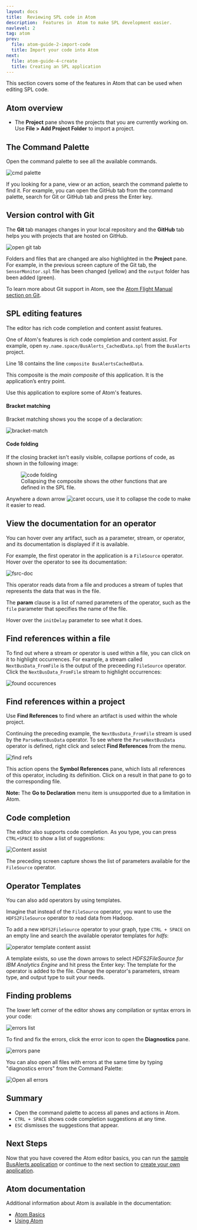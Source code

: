 ```yaml
---
layout: docs
title:  Reviewing SPL code in Atom
description:  Features in  Atom to make SPL development easier.
navlevel: 2
tag: atom
prev:
  file: atom-guide-2-import-code
  title: Import your code into Atom
next:
  file: atom-guide-4-create
  title: Creating an SPL application
---
```


This section covers some of the features in Atom that can be used when editing SPL code.

Atom overview
-----------------------------------------

* The **Project** pane shows the projects that you are currently working on. Use **File \> Add Project Folder** to import a project.

The Command Palette
--------------------

Open the command palette to see all the available commands.

![cmd palette](/streamsx.documentation/images/atom/jpg/cmd-palette.png)

If you looking for a pane, view or an action, search the command palette to find it.
For example, you can open the GitHub tab from the command palette, search for Git or GitHub tab and press the Enter key.

Version control with Git
-------------------------

The **Git** tab manages changes in your local repository and the **GitHub** tab helps you with projects that are hosted on GitHub.

![open git tab](/streamsx.documentation/images/atom/jpg/github-open.jpg)

Folders and files that are changed are also highlighted in the **Project** pane. For example, in the previous screen capture of the Git tab, the `SensorMonitor.spl` file has been changed (yellow) and the `output` folder has been added (green).

To learn more about Git support in Atom, see the [Atom Flight Manual section on Git](https://flight-manual.atom.io/using-atom/sections/github-package/).

SPL editing features
--------------------

The editor has rich code completion and content assist features.

One of Atom's features is rich code completion and content assist. For example, open `my.name.space/BusAlerts_CachedData.spl` from the `BusAlerts` project.

Line 18 contains the line `composite BusAlertsCachedData`.

This composite is the _main composite_ of this application. It is the application’s entry point.

Use this application to explore some of Atom's features.

#### Bracket matching

Bracket matching shows you the scope of a declaration:

![bracket-match](/streamsx.documentation/images/atom/jpg/brackets.jpg)

#### Code folding

If the closing bracket isn't easily visible, collapse portions of code, as shown in the following image:

<figure>
  <img src="/streamsx.documentation/images/atom/jpg/fold.gif" alt="code folding"/>
  <figcaption>Collapsing the composite shows the other functions that are defined in the SPL file.
  </figcaption>
</figure>

Anywhere a down arrow ![caret](/streamsx.documentation/images/atom/jpg/caret.jpg) occurs, use it to collapse the code to make it easier to read.

View the documentation for an operator
--------------------------------
You can hover over any artifact, such as a parameter, stream, or operator, and its documentation is displayed if it is available.

For example, the first operator in the application is a `FileSource` operator. Hover over the operator to see its documentation:

![fsrc-doc](/streamsx.documentation/images/atom/jpg/hover.gif)

This operator reads data from a file and produces a stream of tuples that represents the data that was in the file.

The **param** clause is a list of named parameters of the operator, such as the `file` parameter that specifies the name of the file.

Hover over the `initDelay` parameter to see what it does.

Find references within a file
------------------------------
To find out where a stream or operator is used within a file, you can click on it to highlight occurrences. For example, a stream called `NextBusData_FromFile` is the output of the preceeding `FileSource` operator. Click the `NextBusData_FromFile` stream to highlight occurrences:

![found occurences](/streamsx.documentation/images/atom/jpg/ocurrences.jpg)

Find references within a project
------------------------------------

Use **Find References** to find where an artifact is used within the whole project.

Continuing the preceding example, the `NextBusData_FromFile` stream is used by the `ParseNextBusData` operator. To see where the `ParseNextBusData` operator is defined, right click and select **Find References** from the menu.

![find refs](/streamsx.documentation/images/atom/jpg/refs.gif)

This action opens the **Symbol References** pane, which lists all references of this operator, including its definition. Click on a result in that pane to go to the corresponding file.

**Note:** The **Go to Declaration** menu item is unsupported due to a
limitation in Atom.

Code completion
-----------------

The editor also supports code completion. As you type, you can press `CTRL+SPACE` to show a list of suggestions:

![Content assist](/streamsx.documentation/images/atom/jpg/contentassist.gif)

The preceding screen capture shows the list of parameters available for the `FileSource` operator.

Operator Templates
---------------------

You can also add operators by using templates.

Imagine that instead of the `FileSource` operator, you want to use the `HDFS2FileSource` operator to read data from Hadoop.

To add a new `HDFS2FileSource` operator to your graph, type `CTRL + SPACE` on an empty line and search the available operator templates for *hdfs*:

![operator template content assist](/streamsx.documentation/images/atom/jpg/template.gif)

A template exists, so use the down arrows to select *HDFS2FileSource for IBM Analytics Engine* and hit press the Enter key:
The template for the operator is added to the file. Change the operator's parameters, stream type, and output type to suit your needs.


Finding problems
---------------------

The lower left corner of the editor shows any compilation or syntax errors in your code:

![errors list](/streamsx.documentation/images/atom/jpg/error-list.jpg)

To find and fix the errors, click the error icon to open the **Diagnostics** pane.

![errors pane](/streamsx.documentation/images/atom/jpg/errors.jpg)

You can also open all files with errors at the same time by typing "diagnostics errors" from the Command Palette:

![Open all errors](/streamsx.documentation/images/atom/jpg/open-all-errors.jpg)


Summary
---------

*  Open the command palette to access all panes and actions in Atom.
* `CTRL + SPACE` shows code completion suggestions at any time.
* `ESC` dismisses the suggestions that appear.


Next Steps
----------------------

Now that you have covered the Atom editor basics, you can run the [sample BusAlerts application](/streamsx.documentation/docs/spl/atom/atom-guide-5-build) or continue to the next section to [create your own application](/streamsx.documentation/docs/spl/atom/atom-guide-4-create).


Atom documentation
----------------------

Additional information about Atom is available in the documentation:

* [Atom Basics](https://flight-manual.atom.io/getting-started/sections/atom-basics/)
* [Using Atom](https://flight-manual.atom.io/using-atom/)
